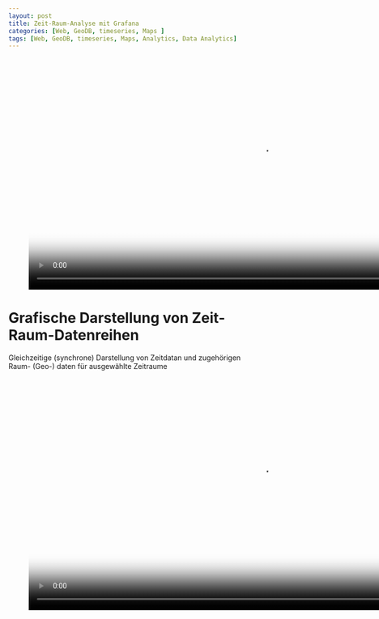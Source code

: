 ```yaml
---
layout: post
title: Zeit-Raum-Analyse mit Grafana 
categories: [Web, GeoDB, timeseries, Maps ]
tags: [Web, GeoDB, timeseries, Maps, Analytics, Data Analytics]
---
```

<figure class="video_container">
  <video width="920"  controls="true" allowfullscreen="true" 
  poster="/pics/2022-02-18-12-16-30--timeseries-space-map-corelation-diagram-grafana.jpg">
    <source src="/mov/2022-02-17-20-40-39-timeseries-space-map-corelation-diagram-grafana.mp4" type="video/mp4">
  </video>
</figure>

# Grafische Darstellung von Zeit-Raum-Datenreihen 

Gleichzeitige (synchrone) Darstellung von Zeitdatan und zugehörigen Raum- (Geo-) daten für ausgewählte Zeitraume 
 
<figure class="video_container">
  <video width="920"  controls="true" allowfullscreen="true" 
  poster="/pics/2022-02-18-12-16-30--timeseries-space-map-corelation-diagram-grafana.jpg">
    <source src="/mov/2022-02-17-20-40-39-timeseries-space-map-corelation-diagram-grafana.mp4" type="video/mp4">
  </video>
</figure>
